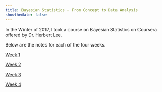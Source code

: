 ```yaml
---
title: Bayesian Statistics - From Concept to Data Analysis
showthedate: false
---
```


In the Winter of 2017, I took a course on Bayesian Statistics on Coursera offered by Dr. Herbert Lee.

Below are the notes for each of the four weeks.

[Week 1](week1)

[Week 2](week2)

[Week 3](week3)

[Week 4](week4)
